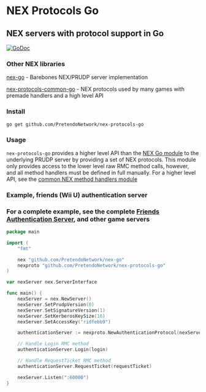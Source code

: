 # NEX Protocols Go
## NEX servers with protocol support in Go

[![GoDoc](https://godoc.org/github.com/PretendoNetwork/nex-protocols-go?status.svg)](https://godoc.org/github.com/PretendoNetwork/nex-protocols-go)

### Other NEX libraries
[nex-go](https://github.com/PretendoNetwork/nex-go) - Barebones NEX/PRUDP server implementation

[nex-protocols-common-go](https://github.com/PretendoNetwork/nex-protocols-common-go) - NEX protocols used by many games with premade handlers and a high level API

### Install

`go get github.com/PretendoNetwork/nex-protocols-go`

### Usage

`nex-protocols-go` provides a higher level API than the [NEX Go module](https://github.com/PretendoNetwork/nex-go) to the underlying PRUDP server by providing a set of NEX protocols. This module only provides access to the lower level raw RMC method calls, however, and all method handlers must be defined in full manually. For a higher level API, see the [common NEX method handlers module](https://github.com/PretendoNetwork/nex-protocols-common-go)

### Example, friends (Wii U) authentication server
### For a complete example, see the complete [Friends Authentication Server](https://github.com/PretendoNetwork/friends-authentication), and other game servers

```go
package main

import (
	"fmt"

	nex "github.com/PretendoNetwork/nex-go"
	nexproto "github.com/PretendoNetwork/nex-protocols-go"
)

var nexServer nex.ServerInterface

func main() {
	nexServer = nex.NewServer()
	nexServer.SetPrudpVersion(0)
	nexServer.SetSignatureVersion(1)
	nexServer.SetKerberosKeySize(16)
	nexServer.SetAccessKey("ridfebb9")

	authenticationServer := nexproto.NewAuthenticationProtocol(nexServer)

	// Handle Login RMC method
	authenticationServer.Login(login)

	// Handle RequestTicket RMC method
	authenticationServer.RequestTicket(requestTicket)

	nexServer.Listen(":60000")
}
```